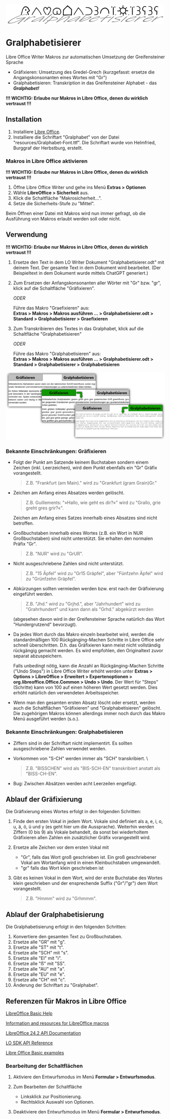 ![Gralphabetisierer-Logo](images/Gralphabetisierer_Logo.png)

# Gralphabetisierer

Libre Office Writer Makros zur automatischen Umsetzung der Greifensteiner Sprache
- Gräfixieren: Umsetzung des Gredel-Grech (kurzgefasst: ersetze die Angangskonsonanten eines Wortes mit "Gr")
- Gralphabetisieren: Transkription in das Greifensteiner Alphabet - das **_Gralphabet!_**

**!!! WICHTIG: Erlaube nur Makros in Libre Office, denen du wirklich vertraust !!!**


## Installation

1. Installiere [Libre Office](https://www.libreoffice.org/).
2. Installiere die Schriftart "Gralphabet" von der Datei "resources/Gralphabet-Font.ttf".
   Die Schriftart wurde von Helmfried, Burggraf der Herbstburg, erstellt.


### Makros in Libre Office aktivieren

**!!! WICHTIG: Erlaube nur Makros in Libre Office, denen du wirklich vertraust !!!**

1. Öffne Libre Office Writer und gehe ins Menü **Extras > Optionen**
2. Wähle **LibreOffice > Sicherheit** aus.
3. Klick die Schaltfläche "Makrosicherheit...".
3. Setze die Sicherheits-Stufe zu "Mittel".

Beim Öffnen einer Datei mit Makros wird nun immer gefragt, ob die Ausführung von Makros erlaubt werden soll oder nicht.


## Verwendung

**!!! WICHTIG: Erlaube nur Makros in Libre Office, denen du wirklich vertraust !!!**

1. Ersetze den Text in dem LO Writer Dokument "Gralphabetisierer.odt" mit deinem Text.
   Der gesamte Text in dem Dokument wird bearbeitet.
   (Der Beispieltext in dem Dokument wurde mittels ChatGPT generiert.)

2. Zum Ersetzen der Anfangskonsonanten aller Wörter mit "Gr" bzw. "gr", klick auf die Schaltfläche "Gräfixieren".
   
   *ODER*
   
   Führe das Makro "Graefixieren" aus:\
   **Extras > Makros > Makros ausführen ... > Gralphabetisierer.odt > Standard > Gralphabetisierer > Graefixieren**

3. Zum Transkribieren des Textes in das Gralphabet, klick auf die Schaltfläche "Gralphabetisieren"
   
   *ODER*
   
   Führe das Makro "Gralphabetisieren" aus: \
   **Extras > Makros > Makros ausführen ... > Gralphabetisierer.odt > Standard > Gralphabetisierer > Gralphabetisieren**

![Gralphabetisierer Beispiel Verwendung](images/Screenshot_Composite.png)


### Bekannte Einschränkungen: Gräfixieren

- Folgt der Punkt am Satzende keinem Buchstaben sondern einem Zeichen (inkl. Leerzeichen), wird dem Punkt ebenfalls ein "Gr" Gräfix vorangestellt.

  > Z.B. "Frankfurt (am Main)." wird zu "Grankfurt (gram Grain)Gr."
  
- Zeichen am Anfang eines Absatzes werden gelöscht.

  > Z.B. Guillements: "»Hallo, wie geht es dir?«" wird zu "Grallo, grie greht gres grir?«".
  
  Zeichen am Anfang eines Satzes innerhalb eines Absatzes sind nicht betroffen.
  
- Großbuchstaben innerhalb eines Wortes (z.B. ein Wort in NUR Großbuchstaben) sind nicht unterstützt.
  Sie erhalten den normalen Präfix "Gr".
  
  > Z.B. "NUR" wird zu "GrUR".
  
- Nicht ausgeschriebene Zahlen sind nicht unterstützt.

  > Z.B. "15 Äpfel" wird zu "Gr15 Gräpfel", aber "Fünfzehn Äpfel" wird zu "Grünfzehn Gräpfel".
  
- Abkürzungen sollten vermieden werden bzw. erst nach der Gräfixierung eingeführt werden.

  > Z.B. "Jhd." wird zu "Grjhd.", aber "Jahrhundert" wird zu "Grahrhundert" und kann dann als "Grhd." abgekürzt werden 
  
  (abgesehen davon wird in der Greifensteiner Sprache natürlich das Wort "Hundergrutzend" bevorzugt).
  
- Da jedes Wort durch das Makro einzeln bearbeitet wird, werden die standardmäßigen 100 Rückgänging-Machen Schritte in Libre Office sehr schnell überschritten.
   D.h. das Gräfixieren kann meist nicht vollständig rückgängig gemacht werden.
   Es wird empfohlen, den Originaltext zuvor separat abzuspeichern.
   
   Falls unbedingt nötig, kann die Anzahl an Rückgänging-Machen Schritte ("Undo Steps") in Libre Office Writer erhöht werden unter **Extras > Options > LibreOffice > Erweitert > Expertenoptionen > org.libreoffice.Office.Common > Undo > Undo**.
   Der Wert für "Steps" (Schritte) kann von 100 auf einen höheren Wert gesetzt werden.
   Dies erhöht natürlich den verwendeten Arbeitsspeicher.
   
- Wenn man den gesamten ersten Absatz löscht oder ersetzt, werden auch die Schaltflächen "Gräfixieren" und "Gralphabetisieren" gelöscht.
  Die zugehörigen Makros können allerdings immer noch durch das Makro Menü ausgeführt werden (s.o.).


### Bekannte Einschränkungen: Gralphabetisieren

- Ziffern sind in der Schriftart nicht implementirt.
  Es sollten ausgeschriebene Zahlen verwendet werden.
  
- Vorkommen von "S-CH" werden immer als "SCH" transkribiert. \
  
  > Z.B. "BISSCHEN" wird als "BIS-SCH-EN" transkribiert anstatt als "BISS-CH-EN".

- Bug: Zwischen Absätzen werden acht Leerzeilen engefügt.


## Ablauf der Gräfixierung

Die Gräfixierung eines Wortes erfolgt in den folgenden Schritten:

1. Finde den ersten Vokal in jedem Wort.
   Vokale sind definiert als a, e, i, o, u, ä, ö, ü und y (es geht hier um die Aussprache).
   Weiterhin werden Ziffern (0 bis 9) als Vokale behandelt, da sonst bei wiederholtem Gräfixieren allen Zahlen ein zusätzlicher Gräfix vorangestellt wird.
   
2. Ersetze alle Zeichen vor dem ersten Vokal mit
   - "Gr", falls das Wort groß geschrieben ist.
     Ein groß geschriebener Vokal am Wortanfang wird in einen Kleinbuchstaben umgewandelt.
   - "gr" falls das Wort klein geschrieben ist
   
3. Gibt es keinen Vokal in dem Wort, wird der erste Buchstabe des Wortes klein geschrieben und der ensprechende Suffix ("Gr"/"gr") dem Wort vorangestellt.
   
   > Z.B. "Hmmm" wird zu "Grhmmm".


## Ablauf der Gralphabetisierung

Die Gralphabetisierung erfolgt in den folgenden Schritten:

 1. Konvertiere den gesamten Text zu Großbuchstaben.
 2. Ersetze alle "GR" mit "g".
 3. Ersetze alle "ST" mit "t".
 4. Ersetze alle "SCH" mit "s".
 5. Ersetze alle "EI" mit "i".
 6. Ersetze alle "ẞ" mit "SS".
 7. Ersetze alle "AU" mit "a".
 8. Ersetze alle "EU" mit "e".
 9. Ersetze alle "CH" mit "c".
10. Änderung der Schriftart zu "Gralphabet".


## Referenzen für Makros in Libre Office
[LibreOffice Basic Help](https://help.libreoffice.org/latest/en-US/text/sbasic/shared/main0601.html?DbPAR=BASIC)

[Information and resources for LibreOffice macros](https://wiki.documentfoundation.org/Macros)

[LibreOffice 24.2 API Documentation](https://api.libreoffice.org/)

[LO SDK API Reference](https://api.libreoffice.org/docs/idl/ref/namespacecom_1_1sun_1_1star.html)

[Libre Office Basic examples](https://api.libreoffice.org/examples/examples.html#Basic_examples)


### Bearbeitung der Schaltflächen

1. Aktiviere den Entwurfsmodus im Menü **Formular > Entwurfsmodus**.
2. Zum Bearbeiten der Schaltfläche

   - Linksklick zur Positionierung.
   - Rechtsklick Auswahl von Optionen.
   
1. Deaktiviere den Entwurfsmodus im Menü **Formular > Entwurfsmodus**.